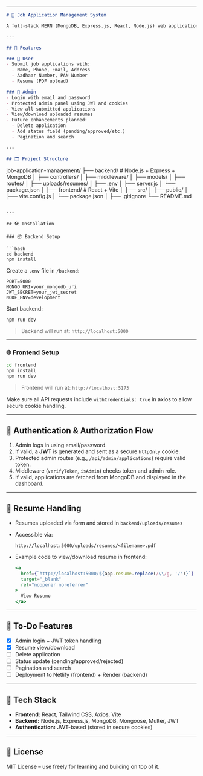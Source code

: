

---

```markdown
# 📝 Job Application Management System

A full-stack MERN (MongoDB, Express.js, React, Node.js) web application that allows users to submit job applications and provides an admin panel to view, manage, and download applications securely.

---

## 🚀 Features

### 👥 User
- Submit job applications with:
  - Name, Phone, Email, Address
  - Aadhaar Number, PAN Number
  - Resume (PDF upload)

### 🔐 Admin
- Login with email and password
- Protected admin panel using JWT and cookies
- View all submitted applications
- View/download uploaded resumes
- Future enhancements planned:
  - Delete application
  - Add status field (pending/approved/etc.)
  - Pagination and search

---

## 🗂 Project Structure

```
job-application-management/
├── backend/             # Node.js + Express + MongoDB
│   ├── controllers/
│   ├── middleware/
│   ├── models/
│   ├── routes/
│   ├── uploads/resumes/
│   ├── .env
│   ├── server.js
│   └── package.json
│
├── frontend/            # React + Vite
│   ├── src/
│   ├── public/
│   ├── vite.config.js
│   └── package.json
│
├── .gitignore
└── README.md
```

---

## 🛠 Installation

### 📦 Backend Setup

```bash
cd backend
npm install
```

Create a `.env` file in `/backend`:

```
PORT=5000
MONGO_URI=your_mongodb_uri
JWT_SECRET=your_jwt_secret
NODE_ENV=development
```

Start backend:

```bash
npm run dev
```

> Backend will run at: `http://localhost:5000`

---

### 🌐 Frontend Setup

```bash
cd frontend
npm install
npm run dev
```

> Frontend will run at: `http://localhost:5173`

Make sure all API requests include `withCredentials: true` in axios to allow secure cookie handling.

---

## 🔐 Authentication & Authorization Flow

1. Admin logs in using email/password.
2. If valid, a **JWT** is generated and sent as a secure `httpOnly` cookie.
3. Protected admin routes (e.g., `/api/admin/applications`) require valid token.
4. Middleware (`verifyToken`, `isAdmin`) checks token and admin role.
5. If valid, applications are fetched from MongoDB and displayed in the dashboard.

---

## 📄 Resume Handling

- Resumes uploaded via form and stored in `backend/uploads/resumes`
- Accessible via:
  ```
  http://localhost:5000/uploads/resumes/<filename>.pdf
  ```

- Example code to view/download resume in frontend:
  ```jsx
  <a
    href={`http://localhost:5000/${app.resume.replace(/\\/g, '/')}`}
    target="_blank"
    rel="noopener noreferrer"
  >
    View Resume
  </a>
  ```

---

## 📌 To-Do Features

- [x] Admin login + JWT token handling
- [x] Resume view/download
- [ ] Delete application
- [ ] Status update (pending/approved/rejected)
- [ ] Pagination and search
- [ ] Deployment to Netlify (frontend) + Render (backend)

---

## 🧠 Tech Stack

- **Frontend:** React, Tailwind CSS, Axios, Vite
- **Backend:** Node.js, Express.js, MongoDB, Mongoose, Multer, JWT
- **Authentication:** JWT-based (stored in secure cookies)

---

## 🧾 License

MIT License – use freely for learning and building on top of it.

